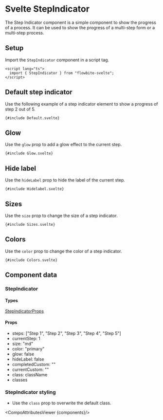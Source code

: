 # Svelte StepIndicator


The Step Indicator component is a simple component to show the progress of a process. It can be used to show the progress of a multi-step form or a multi-step process.

## Setup

Import the `StepIndicator` component in a script tag.

```svelte
<script lang="ts">
  import { StepIndicator } from "flowbite-svelte";
</script>
```

## Default step indicator

Use the following example of a step indicator element to show a progress of step 2 out of 5.

```svelte
{#include Default.svelte}
```

## Glow

Use the `glow` prop to add a glow effect to the current step.

```svelte
{#include Glow.svelte}
```

## Hide label

Use the `hideLabel` prop to hide the label of the current step.

```svelte
{#include Hidelabel.svelte}
```

## Sizes

Use the `size` prop to change the size of a step indicator.

```svelte
{#include Sizes.svelte}
```

## Colors

Use the `color` prop to change the color of a step indicator.

```svelte
{#include Colors.svelte}
```

## Component data

### StepIndicator

#### Types

[StepIndicatorProps](https://github.com/themesberg/flowbite-svelte/blob/main/src/lib/types.ts#L1518)

#### Props

- steps: ["Step 1", "Step 2", "Step 3", "Step 4", "Step 5"]
- currentStep: 1
- size: "md"
- color: "primary"
- glow: false
- hideLabel: false
- completedCustom: ""
- currentCustom: ""
- class: className
- classes


### StepIndicator styling

- Use the `class` prop to overwrite the default class.

<CompoAttributesViewer {components}/>
